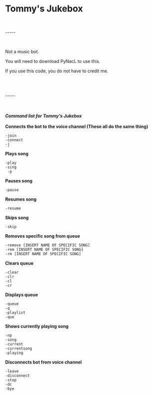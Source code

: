 # Tommy's Jukebox
<br>
<p>-----</p>
<br>
<p> Not a music bot. </p>
<p> You will need to download PyNacL to use this.</p>
<p> If you use this code, you do not have to credit me. </p>
<br>
<br>
<p>-----</p>
<br>
<br>
<b> <i> Command list for Tommy's Jukebox </b> </i>
<br>
<br>
<b>Connects the bot to the voice channel (These all do the same thing)</b>

	-join
	-connect
	-j

<b>Plays song</b>

	-play 
	-sing 
	 -p
	
<b>Pauses song</b>

	-pause
	
<b>Resumes song</b>

	-resume 
	
<b>Skips song</b>

	-skip 
	
<b>Removes specific song from queue </b> 

	-remove [INSERT NAME OF SPECIFIC SONG]
	-rem [INSERT NAME OF SPECIFIC SONG]
	-rm [INSERT NAME OF SPECIFIC SONG]

<b>Clears queue</b>

	-clear 
	-clr 
	-cl 
	-cr 
	
<b>Displays queue</b>

	-queue 
	-q 
	-playlist 
	-que 
	
<b>Shows currently playing song</b>

	-np 
	-song 
	-current 
	-currentsong
	-playing 
	
<b>Disconnects bot from voice channel</b>

	-leave 
	-disconnect 
	-stop
	-dc 
	-bye
	
